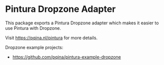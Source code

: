 # Pintura Dropzone Adapter

This package exports a Pintura Dropzone adapter which makes it easier to use Pintura with Dropzone.

Visit https://pqina.nl/pintura for more details.

Dropzone example projects:

-   https://github.com/pqina/pintura-example-dropzone
